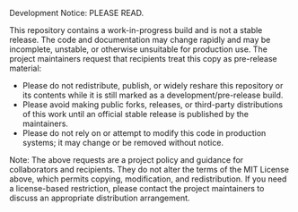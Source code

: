 
Development Notice: PLEASE READ.

This repository contains a work-in-progress build and is not a stable release.
The code and documentation may change rapidly and may be incomplete, unstable,
or otherwise unsuitable for production use. The project maintainers request
that recipients treat this copy as pre-release material:

- Please do not redistribute, publish, or widely reshare this repository or
	its contents while it is still marked as a development/pre-release build.
- Please avoid making public forks, releases, or third-party distributions of
	this work until an official stable release is published by the maintainers.
- Please do not rely on or attempt to modify this code in production systems;
	it may change or be removed without notice.

Note: The above requests are a project policy and guidance for collaborators
and recipients. They do not alter the terms of the MIT License above, which
permits copying, modification, and redistribution. If you need a license-based
restriction, please contact the project maintainers to discuss an appropriate
distribution arrangement.